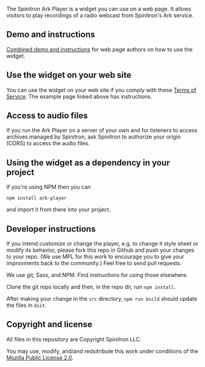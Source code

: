 <!-- This Source Code Form is subject to the terms of the Mozilla Public
   - License, v. 2.0. If a copy of the MPL was not distributed with this
   - file, You can obtain one at https://mozilla.org/MPL/2.0/. -->

The Spinitron Ark Player is a widget you can use on a web page. It allows
visitors to play recordings of a radio webcast from Spinitron's Ark
service.

## Demo and instructions

[Combined demo and instructions](https://spinitron.github.io/ark-player/) for web page authors on how to use the widget.



## Use the widget on your web site

You can use the widget on your web site if you comply with these [Terms of Service](https://forum.spinitron.com/t/ark-terms-of-service/277). The
example page linked above has instructions.

## Access to audio files

If you run the Ark Player on a server of your own and for listeners to access archives managed by Spinitron, ask Spinitron to authorize your origin (CORS) to access the audio files.

## Using the widget as a dependency in your project

If you're using NPM then you can

```
npm install ark-player
```

and import it from there into your project.

## Developer instructions

If you intend customize or change the player, e.g. to change it style sheet
or modify its behavior, please fork this repo in Github and push your changes
to your repo. (We use MPL for this work to encourage you to give your improvments
back to the community.) Feel free to send pull requests.

We use git, Sass, and NPM. Find instructions for using those elsewhere.

Clone the git repo locally and then, in the repo dir, run `npm install`.

After making your change in the `src` directory, `npm run build` should update the files in `dist`.

## Copyright and license

All files in this repository are Copyright Spinitron LLC.

You may use, modify, and/and redsitribute this work under conditions of the
[Mozilla Public License 2.0](https://www.mozilla.org/en-US/MPL/).
